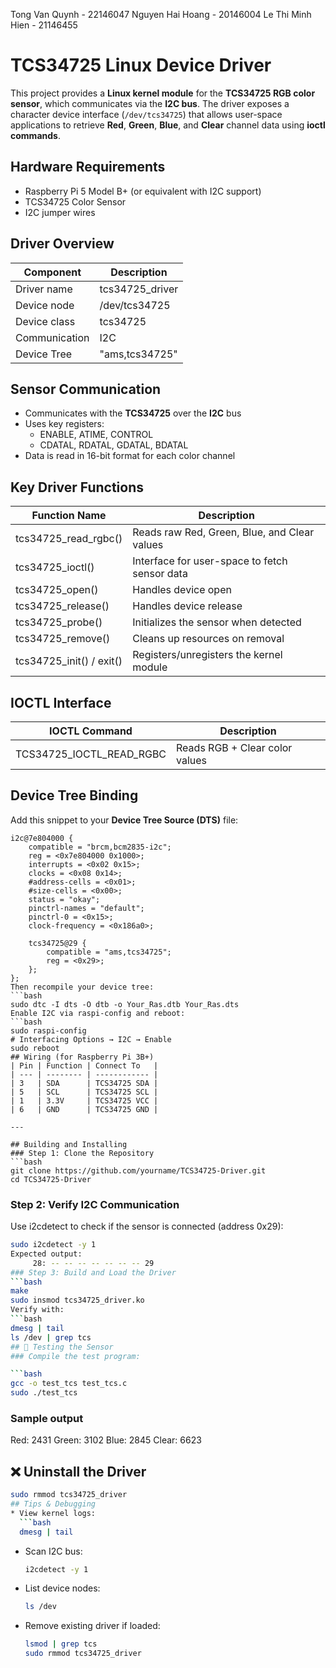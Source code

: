 Tong Van Quynh - 22146047
Nguyen Hai Hoang - 20146004
Le Thi Minh Hien - 21146455
# TCS34725 Linux Device Driver
This project provides a **Linux kernel module** for the **TCS34725 RGB color sensor**, which communicates via the **I2C bus**. The driver exposes a character device interface (`/dev/tcs34725`) that allows user-space applications to retrieve **Red**, **Green**, **Blue**, and **Clear** channel data using **ioctl commands**.
## Hardware Requirements
- Raspberry Pi 5 Model B+ (or equivalent with I2C support)
- TCS34725 Color Sensor
- I2C jumper wires
## Driver Overview
| Component         | Description       |
| ----------------- | ----------------- |
|     Driver name   |  tcs34725_driver  |
|     Device node   |  /dev/tcs34725    |
|     Device class  |  tcs34725         |
|     Communication | I2C               |
|     Device Tree   |  "ams,tcs34725"   |
## Sensor Communication
* Communicates with the **TCS34725** over the **I2C** bus
* Uses key registers:
  * ENABLE, ATIME, CONTROL
  * CDATAL, RDATAL, GDATAL, BDATAL
* Data is read in 16-bit format for each color channel
## Key Driver Functions
| Function Name                | Description                                   |
| ---------------------------- | --------------------------------------------- |
|   tcs34725_read_rgbc()       | Reads raw Red, Green, Blue, and Clear values  |
|   tcs34725_ioctl()           | Interface for user-space to fetch sensor data |
|   tcs34725_open()            | Handles device open                           |
|   tcs34725_release()         | Handles device release                        |
|   tcs34725_probe()           | Initializes the sensor when detected          |
|   tcs34725_remove()          | Cleans up resources on removal                |
|   tcs34725_init() / exit()   | Registers/unregisters the kernel module       |
## IOCTL Interface
| IOCTL Command              | Description                    |
| -------------------------- | ------------------------------ |
| TCS34725_IOCTL_READ_RGBC | Reads RGB + Clear color values |
## Device Tree Binding
Add this snippet to your **Device Tree Source (DTS)** file:

```dts
i2c@7e804000 {
    compatible = "brcm,bcm2835-i2c";
    reg = <0x7e804000 0x1000>;
    interrupts = <0x02 0x15>;
    clocks = <0x08 0x14>;
    #address-cells = <0x01>;
    #size-cells = <0x00>;
    status = "okay";
    pinctrl-names = "default";
    pinctrl-0 = <0x15>;
    clock-frequency = <0x186a0>;

    tcs34725@29 {
        compatible = "ams,tcs34725";
        reg = <0x29>;
    };
};
Then recompile your device tree:
```bash
sudo dtc -I dts -O dtb -o Your_Ras.dtb Your_Ras.dts
Enable I2C via raspi-config and reboot:
```bash
sudo raspi-config
# Interfacing Options → I2C → Enable
sudo reboot
## Wiring (for Raspberry Pi 3B+)
| Pin | Function | Connect To   |
| --- | -------- | ------------ |
| 3   | SDA      | TCS34725 SDA |
| 5   | SCL      | TCS34725 SCL |
| 1   | 3.3V     | TCS34725 VCC |
| 6   | GND      | TCS34725 GND |

---

## Building and Installing
### Step 1: Clone the Repository
```bash
git clone https://github.com/yourname/TCS34725-Driver.git
cd TCS34725-Driver
```
### Step 2: Verify I2C Communication
Use i2cdetect to check if the sensor is connected (address 0x29):
```bash
sudo i2cdetect -y 1
Expected output:
     28: -- -- -- -- -- -- -- 29
### Step 3: Build and Load the Driver
```bash
make
sudo insmod tcs34725_driver.ko
Verify with:
```bash
dmesg | tail
ls /dev | grep tcs
## 🧪 Testing the Sensor
### Compile the test program:

```bash
gcc -o test_tcs test_tcs.c
sudo ./test_tcs
```
### Sample output
Red:    2431
Green:  3102
Blue:   2845
Clear:  6623
## ❌ Uninstall the Driver
```bash
sudo rmmod tcs34725_driver
## Tips & Debugging
* View kernel logs:
  ```bash
  dmesg | tail
  ```
* Scan I2C bus:
  ```bash
  i2cdetect -y 1
  ```
* List device nodes:
  ```bash
  ls /dev
  ```
* Remove existing driver if loaded:
  ```bash
  lsmod | grep tcs
  sudo rmmod tcs34725_driver


